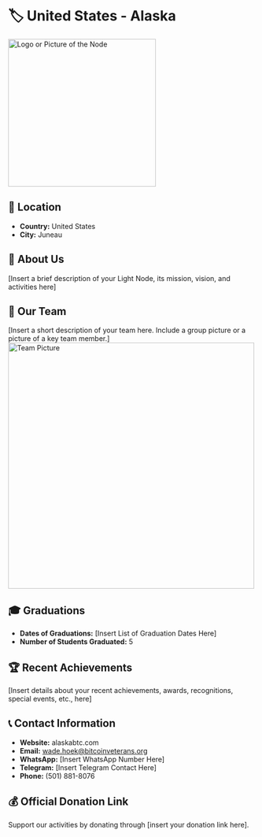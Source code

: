 # 🏷️ United States - Alaska
<img src="https://github.com/MyFirstBitcoin/Light-Node-Directory/blob/main/logo_placeholder.png" width="300" alt="Logo or Picture of the Node"> <!-- 1 picture maximum -->

## 📍 Location
- **Country:** United States
- **City:** Juneau

## 📖 About Us
[Insert a brief description of your Light Node, its mission, vision, and activities here]

## 👥 Our Team
[Insert a short description of your team here. Include a group picture or a picture of a key team member.]
<img src="https://github.com/MyFirstBitcoin/Light-Node-Directory/blob/main/team_placeholder.png" width="500" alt="Team Picture"> <!-- 1 picture maximum -->

## 🎓 Graduations
- **Dates of Graduations:** [Insert List of Graduation Dates Here]
- **Number of Students Graduated:** 5

## 🏆 Recent Achievements
[Insert details about your recent achievements, awards, recognitions, special events, etc., here]

## 📞 Contact Information
- **Website:** alaskabtc.com
- **Email:** wade.hoek@bitcoinveterans.org
- **WhatsApp:** [Insert WhatsApp Number Here]
- **Telegram:** [Insert Telegram Contact Here]
- **Phone:** (501) 881-8076

## 💰 Official Donation Link
Support our activities by donating through [insert your donation link here].

